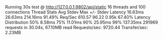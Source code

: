 Running 30s test @ http://127.0.0.1:9802/api/static
  16 threads and 100 connections
  Thread Stats   Avg      Stdev     Max   +/- Stdev
    Latency    16.63ms   26.63ms 214.16ms   91.49%
    Req/Sec   610.57     96.22     0.95k    67.40%
  Latency Distribution
     50%    8.58ms
     75%   11.01ms
     90%   25.95ms
     99%  137.35ms
  291969 requests in 30.04s, 67.10MB read
Requests/sec:   9720.44
Transfer/sec:      2.23MB
